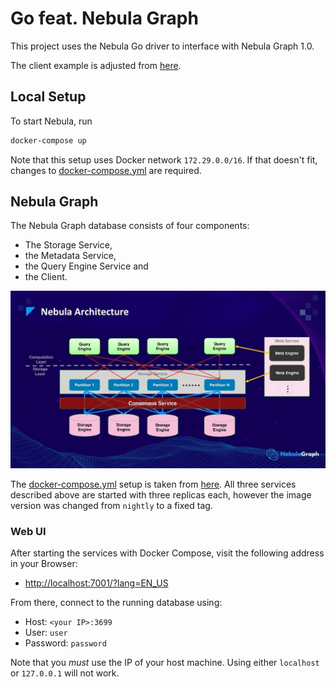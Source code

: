 # Go feat. Nebula Graph

This project uses the Nebula Go driver to interface with Nebula Graph 1.0.

The client example is adjusted from [here](https://github.com/vesoft-inc/nebula-go/blob/master/example/graph_client_example.go).

## Local Setup

To start Nebula, run

```bash
docker-compose up
```

Note that this setup uses Docker network `172.29.0.0/16`.
If that doesn't fit, changes to [docker-compose.yml](docker-compose.yml) are required.

## Nebula Graph

The Nebula Graph database consists of four components:

- The Storage Service,
- the Metadata Service,
- the Query Engine Service and
- the Client.

![Nebula Architecture](.readme/nebula-architecture.jpg)

The [docker-compose.yml](docker-compose.yml) setup is taken from
[here](https://github.com/vesoft-inc/nebula-docker-compose/tree/v1.0). 
All three services described above are started with three replicas each,
however the image version was changed from `nightly` to a fixed tag.

### Web UI

After starting the services with Docker Compose, visit the following
address in your Browser:

- [http://localhost:7001/?lang=EN_US](http://localhost:7001/?lang=EN_US)

From there, connect to the running database using:

- Host: `<your IP>:3699`
- User: `user`
- Password: `password`

Note that you _must_ use the IP of your host machine. Using either
`localhost` or `127.0.0.1` will not work.
